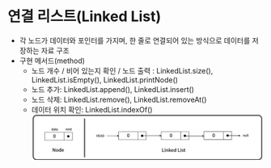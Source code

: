 # 연결 리스트(Linked List)
- 각 노드가 데이터와 포인터를 가지며, 한 줄로 연결되어 있는 방식으로 데이터를 저장하는 자료 구조
- 구현 메서드(method)
    - 노드 개수 / 비어 있는지 확인 / 노드 출력 : LinkedList.size(), LinkedList.isEmpty(), LinkedList.printNode()
    - 노드 추가: LinkedList.append(), LinkedList.insert()
    - 노드 삭제: LinkedList.remove(), LinkedList.removeAt()
    - 데이터 위치 확인: LinkedList.indexOf()
    ![img](../images/LinkedList.PNG)

    